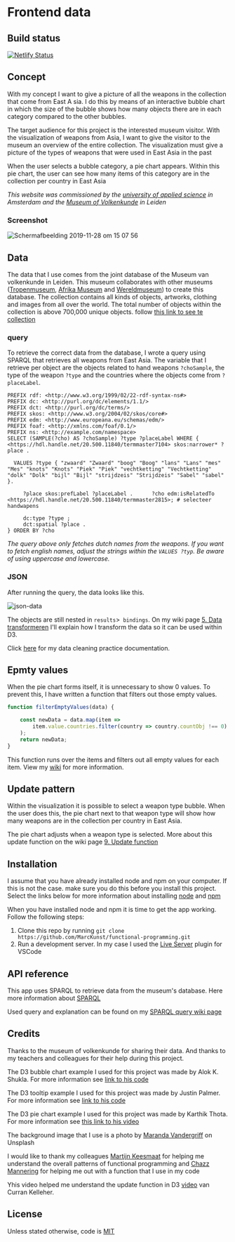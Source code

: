 # Frontend data

## Build status

[![Netlify Status](https://api.netlify.com/api/v1/badges/78c11c1a-9928-4d9c-84ab-bec4295c931a/deploy-status)](https://app.netlify.com/sites/weapons-of-east-asia/deploys)

## Concept

With my concept I want to give a picture of all the weapons in the collection that come from East A sia. I do this by means of an interactive bubble chart in which the size of the bubble shows how many objects there are in each category compared to the other bubbles.

The target audience for this project is the interested museum visitor. With the visualization of weapons from Asia, I want to give the visitor to the museum an overview of the entire collection. The visualization must give a picture of the types of weapons that were used in East Asia in the past

When the user selects a bubble category, a pie chart appears. Within this pie chart, the user can see how many items of this category are in the collection per country in East Asia

_This website was commissioned by the [university of applied science](https://www.hva.nl/) in Amsterdam and the [Museum of Volkenkunde](https://www.volkenkunde.nl/nl/plan-je-bezoek-in-museum-volkenkunde/openingstijden-en-prijzen) in Leiden_


### Screenshot

![Schermafbeelding 2019-11-28 om 15 07 56](https://user-images.githubusercontent.com/45428822/69812821-3ad43e00-11f1-11ea-9c57-ced5d671aa99.png)

## Data

The data that I use comes from the joint database of the Museum van volkenkunde in Leiden. This museum collaborates with other museums ([Tropenmuseum](https://www.tropenmuseum.nl/nl), [Afrika Museum](https://www.afrikamuseum.nl/nl) and [Wereldmuseum](https://www.wereldmuseum.nl/nl)) to create this database. The collection contains all kinds of objects, artworks, clothing and images from all over the world. The total number of objects within the collection is above 700,000 unique objects. follow [this link to see te collection](https://collectie.wereldculturen.nl/#/query/20fc8276-9bd7-4e50-8c16-26f662855837)

### query

To retrieve the correct data from the database, I wrote a query using SPARQL that retrieves all weapons from East Asia. The variable that I retrieve per object are the objects related to hand weapons `?choSample`, the type of the weapon `?type` and the countries where the objects come from `?placeLabel`.

```
PREFIX rdf: <http://www.w3.org/1999/02/22-rdf-syntax-ns#>
PREFIX dc: <http://purl.org/dc/elements/1.1/>
PREFIX dct: <http://purl.org/dc/terms/>
PREFIX skos: <http://www.w3.org/2004/02/skos/core#>
PREFIX edm: <http://www.europeana.eu/schemas/edm/>
PREFIX foaf: <http://xmlns.com/foaf/0.1/>
PREFIX ns: <http://example.com/namespace>
SELECT (SAMPLE(?cho) AS ?choSample) ?type ?placeLabel WHERE {      <https://hdl.handle.net/20.500.11840/termmaster7104> skos:narrower* ?place .
  
  VALUES ?type { "zwaard" "Zwaard" "boog" "Boog" "lans" "Lans" "mes" "Mes" "knots" "Knots" "Piek" "Piek" "vechtketting" "Vechtketting" "dolk" "Dolk" "bijl" "Bijl" "strijdzeis" "Strijdzeis" "Sabel" "sabel" }.
  
     ?place skos:prefLabel ?placeLabel .      ?cho edm:isRelatedTo <https://hdl.handle.net/20.500.11840/termmaster2815>; # selecteer handwapens
                                                                                                               
     dc:type ?type ;
     dct:spatial ?place .
} ORDER BY ?cho
```

_The query above only fetches dutch names from the weapons. If you want to fetch english names, adjust the strings within the `VALUES ?typ`. Be aware of using uppercase and lowercase._

### JSON

After running the query, the data looks like this.

![json-data](https://user-images.githubusercontent.com/45428822/69532211-a0b49180-0f75-11ea-8a90-2b521297760d.png)

 The objects are still nested in `results`>` bindings`. On my wiki page [5. Data transformeren](https://github.com/MarcKunst/frontend-data/wiki/5.-Data-transformeren) I'll explain how I transform the data so it can be used within D3.
 
Click [here](https://github.com/MarcKunst/functional-programming/wiki/2.-Cleaning-data) for my data cleaning practice documentation.

## Epmty values

When the pie chart forms itself, it is unnecessary to show 0 values. To prevent this, I have written a function that filters out those empty values.

```js
function filterEmptyValues(data) {

    const newData = data.map(item => 
        item.value.countries.filter(country => country.countObj !== 0)
    );
    return newData;
}
```

This function runs over the items and filters out all empty values for each item. View my [wiki](https://github.com/MarcKunst/frontend-data/wiki/5.-Data-transformeren) for more information.

## Update pattern

Within the visualization it is possible to select a weapon type bubble. When the user does this, the pie chart next to that weapon type will show how many weapons are in the collection per country in East Asia.

The pie chart adjusts when a weapon type is selected. More about this update function on the wiki page [9. Update function](https://github.com/MarcKunst/frontend-data/wiki/9.-Update-function)

## Installation

I assume that you have already installed node and npm on your computer. If this is not the case. make sure you do this before you install this project. Select the links below for more information about installing [node](https://nodejs.org/en/) and [npm](https://www.npmjs.com/)

When you have installed node and npm it is time to get the app working. Follow the following steps:

1. Clone this repo by running `git clone https://github.com/MarcKunst/functional-programming.git`
2. Run a development server. In my case I used the [Live Server](https://marketplace.visualstudio.com/items?itemName=ritwickdey.LiveServer) plugin for VSCode

## API reference

This app uses SPARQL to retrieve data from the museum's database. Here more information about [SPARQL](https://nl.wikipedia.org/wiki/SPARQL)

Used query and explanation can be found on my [SPARQL query wiki page](https://github.com/MarcKunst/functional-programming/wiki/4.-Data-ophalen-met-SPARQL)

## Credits

Thanks to the museum of volkenkunde for sharing their data. And thanks to my teachers and colleagues for their help during this project.

The D3 bubble chart example I used for this project was made by Alok K. Shukla. For more information see [link to his code](https://bl.ocks.org/alokkshukla/3d6be4be0ef9f6977ec6718b2916d168)

The D3 tooltip example I used for this project was made by Justin Palmer. For more information see [link to his code](http://bl.ocks.org/caged/6476579)

The D3 pie chart example I used for this project was made by Karthik Thota. For more information see [this link to his video](https://www.youtube.com/watch?time_continue=113&v=kK5kKA-0PUQ&feature=emb_logo)

The background image that I use is a photo by [Maranda Vandergriff](https://unsplash.com/@mkvandergriff?utm_source=unsplash&utm_medium=referral&utm_content=creditCopyText) on Unsplash

I would like to thank my colleagues [Martijn Keesmaat](https://github.com/martijnkeesmaat) for helping me understand the overall patterns of functional programming and [Chazz Mannering](https://github.com/Chazzers) for helping me out with a function that I use in my code

Yhis video helped me understand the update function in D3 [video](https://www.youtube.com/watch?v=NlBt-7PuaLk) van Curran Kelleher.


## License

Unless stated otherwise, code is [MIT](https://github.com/MarcKunst/functional-programming/blob/master/LICENSE)
